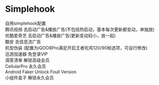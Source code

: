 # Simplehook
自用simplehook配置<br>腾讯视频 去启动广告&播放广告(不包括热启动，基本每次更新都变动，单独放)<br>优酷爱奇艺 去启动广告&播放广告(更新变动较小，放一起)<br>酷安 去信息流广告<br>机型伪装 (配置为iQOO8Pro满足开启王者吃鸡120/90帧选项，可自行修改)<br>迅游加速器 免登录VIP<br>
滴答清单 解锁高级会员<br>CellularPro 永久会员<br>Android Faker Unlock Foull Version<br>小组件盒子 解锁永久会员
